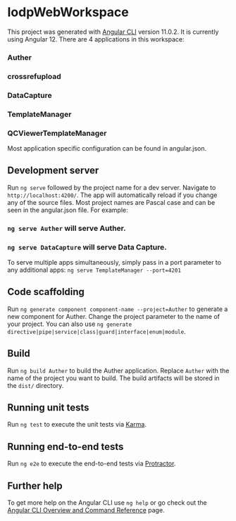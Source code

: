 # IodpWebWorkspace

This project was generated with [Angular CLI](https://github.com/angular/angular-cli) version 11.0.2. It is currently using Angular 12. There are 4 applications in this workspace:

### Auther
### crossrefupload
### DataCapture
### TemplateManager
### QCViewerTemplateManager

Most application specific configuration can be found in angular.json.

## Development server

Run `ng serve` followed by the project name for a dev server. Navigate to `http://localhost:4200/`. The app will automatically reload if you change any of the source files. Most project names are Pascal case and can be seen in the angular.json file. For example:

### `ng serve Auther` will serve Auther.
### `ng serve DataCapture` will serve Data Capture.


To serve multiple apps simultaneously, simply pass in a port parameter to any additional apps: `ng serve TemplateManager --port=4201`

## Code scaffolding

Run `ng generate component component-name --project=Auther` to generate a new component for Auther. Change the project parameter to the name of your project. You can also use `ng generate directive|pipe|service|class|guard|interface|enum|module`.

## Build

Run `ng build Auther` to build the Auther application. Replace `Auther` with the name of the project you want to build. The build artifacts will be stored in the `dist/` directory.

## Running unit tests

Run `ng test` to execute the unit tests via [Karma](https://karma-runner.github.io).

## Running end-to-end tests

Run `ng e2e` to execute the end-to-end tests via [Protractor](http://www.protractortest.org/).

## Further help

To get more help on the Angular CLI use `ng help` or go check out the [Angular CLI Overview and Command Reference](https://angular.io/cli) page.
